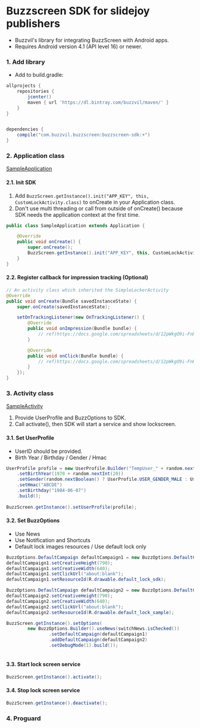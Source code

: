 # Buzzscreen SDK for slidejoy publishers

- Buzzvil's library for integrating BuzzScreen with Android apps.
- Requires Android version 4.1 (API level 16) or newer.

### 1. Add library

- Add to build.gradle:

```groovy
allprojects {
    repositories {
        jcenter()
        maven { url 'https://dl.bintray.com/buzzvil/maven/' }
    }
}


dependencies {
    compile("com.buzzvil.buzzscreen:buzzscreen-sdk:+")
}

```


### 2. Application class

[SampleApplication](https://github.com/Buzzvil/sample-buzzscreen-locker/blob/master/app/src/main/java/com/buzzvil/buzzscreen/sample/locker/SampleApplication.java)

#### 2.1. Init SDK

1. Add `BuzzScreen.getInstance().init("APP_KEY", this, CustomLockActivity.class)` to onCreate in your Application class.
2. Don't use multi threading or call from outside of onCreate() because SDK needs the application context at the first time.

```java
public class SampleApplication extends Application {

	@Override
	public void onCreate() {
		super.onCreate();
		BuzzScreen.getInstance().init("APP_KEY", this, CustomLockActivity.class);
	}
}
```

#### 2.2. Register callback for impression tracking (Optional)

```java
// An activity class which inherited the SimpleLockerActivity
@Override
public void onCreate(Bundle savedInstanceState) {
	super.onCreate(savedInstanceState);

	setOnTrackingListener(new OnTrackingListener() {
		@Override
		public void onImpression(Bundle bundle) {
			// ref)https://docs.google.com/spreadsheets/d/12pWkgO9i-FnH7-6AS2inlWiLeRAfK5SP8U5ATXQX3sU/edit?usp=sharing
		}

		@Override
		public void onClick(Bundle bundle) {
			// ref)https://docs.google.com/spreadsheets/d/12pWkgO9i-FnH7-6AS2inlWiLeRAfK5SP8U5ATXQX3sU/edit?usp=sharing
		}
	});
}
```

### 3. Activity class

[SampleActivity](https://github.com/Buzzvil/sample-buzzscreen-locker/blob/master/app/src/main/java/com/buzzvil/buzzscreen/sample/locker/SampleActivity.java)


1. Provide UserProfile and BuzzOptions to SDK.
2. Call activate(), then SDK will start a service and show lockscreen.

#### 3.1. Set UserProfile

- UserID should be provided.
- Birth Year / Birthday / Gender / Hmac

```java
UserProfile profile = new UserProfile.Builder("TempUser_" + random.nextInt(100))
	.setBirthYear(1970 + random.nextInt(20))
	.setGender(random.nextBoolean() ? UserProfile.USER_GENDER_MALE : UserProfile.USER_GENDER_FEMALE)
	.setHmac("ABCDE")
	.setBirthday("1984-06-07")
	.build();
						
BuzzScreen.getInstance().setUserProfile(profile);
```

#### 3.2. Set BuzzOptions

- Use News
- Use Notification and Shortcuts
- Default lock images resources / Use default lock only
	
```java
BuzzOptions.DefaultCampaign defaultCampaign1 = new BuzzOptions.DefaultCampaign();
defaultCampaign1.setCreativeHeight(790);
defaultCampaign1.setCreativeWidth(640);
defaultCampaign1.setClickUrl("about:blank");
defaultCampaign1.setResourceId(R.drawable.default_lock_sdk);

BuzzOptions.DefaultCampaign defaultCampaign2 = new BuzzOptions.DefaultCampaign();
defaultCampaign2.setCreativeHeight(790);
defaultCampaign2.setCreativeWidth(640);
defaultCampaign2.setClickUrl("about:blank");
defaultCampaign2.setResourceId(R.drawable.default_lock_sample);

BuzzScreen.getInstance().setOptions(
        new BuzzOptions.Builder().useNews(switchNews.isChecked())
                .setDefaultCampaign(defaultCampaign1)
                .addDefaultCampaign(defaultCampaign2)
                .setDebugMode(1).build());
						
```

#### 3.3. Start lock screen service

```java
BuzzScreen.getInstance().activate();
```

#### 3.4. Stop lock screen service

```java
BuzzScreen.getInstance().deactivate();
```

### 4. Proguard

